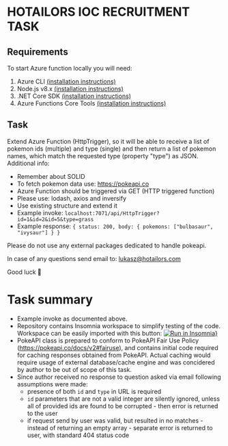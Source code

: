 # HOTAILORS IOC RECRUITMENT TASK

## Requirements
To start Azure function locally you will need:
1. Azure CLI [(installation instructions)](https://docs.microsoft.com/en-us/cli/azure/install-azure-cli-apt?view=azure-cli-latest)
2. Node.js v8.x [(installation instructions)](https://github.com/nodesource/distributions/blob/master/README.md)
3. .NET Core SDK [(installation instructions)](https://dotnet.microsoft.com/download/linux-package-manager/ubuntu18-04/sdk-2.1.300)
4. Azure Functions Core Tools [(installation instructions)](https://github.com/Azure/azure-functions-core-tools#linux)

## Task
Extend Azure Function (HttpTrigger), so it will be able to receive a list of pokemon ids (multiple) and type (single) and then return a list of pokemon names, which match the requested type (property "type") as JSON.
Additional info:
  * Remember about SOLID
  * To fetch pokemon data use: https://pokeapi.co
  * Azure Function should be triggered via GET (HTTP triggered function)
  * Please use: lodash, axios and inversify
  * Use existing structure and extend it
  * Example invoke: ``localhost:7071/api/HttpTrigger?id=1&id=2&id=5&type=grass``
  * Example response: 
        ``{ status: 200, body: { pokemons: ["bulbasaur", "ivysaur"] } }``

Please do not use any external packages dedicated to handle pokeapi.

In case of any questions send email to: <lukasz@hotailors.com>

Good luck :slightly_smiling_face:

# Task summary
* Example invoke as documented above.
* Repository contains Insomnia workspace to simplify testing of the code. Workspace can be easily imported with this button: [![Run in Insomnia}](https://insomnia.rest/images/run.svg)](https://insomnia.rest/run/?label=Hotailors%20-%20Sebastian%20Bartkowiak&uri=https%3A%2F%2Fgithub.com%2Fsebastian-bartkowiak%2FHotailorsIOCRecruitmentTask%2Fraw%2Fdevelopment%2FInsomnia_workspace.json)
* PokeAPI class is prepared to conform to PokeAPI Fair Use Policy (https://pokeapi.co/docs/v2#fairuse), and contains initial code required for caching responses obtained from PokeAPI. Actual caching would require usage of external database/cache engine and was concidered by author to be out of scope of this task.
* Since author received no response to question asked via email following assumptions were made:
  * presence of both ``id`` and ``type`` in URL is required
  * ``id`` parameters that are not a valid integer are silently ignored, unless all of provided ids are found to be corrupted - then error is returned to the user
  * if request send by user was valid, but resulted in no matches - instead of returning an empty array - separate error is returned to user, with standard 404 status code
